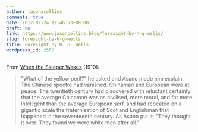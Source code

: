 ```yaml
---
author: jasonacollins
comments: true
date: 2012-02-24 12:46:53+00:00
draft: no
link: https://www.jasoncollins.blog/foresight-by-h-g-wells/
slug: foresight-by-h-g-wells
title: Foresight by H. G. Wells
wordpress_id: 2558
---
```


From [When the Sleeper Wakes](http://www.gutenberg.org/ebooks/775) (1910):



<blockquote>"What of the yellow peril?" he asked and Asano made him explain. The Chinese spectre had vanished. Chinaman and European were at peace. The twentieth century had discovered with reluctant certainty that the average Chinaman was as civilised, more moral, and far more intelligent than the average European serf, and had repeated on a gigantic scale the fraternisation of Scot and Englishman that happened in the seventeenth century. As Asano put it; "They thought it over. They found we were white men after all."</blockquote>
